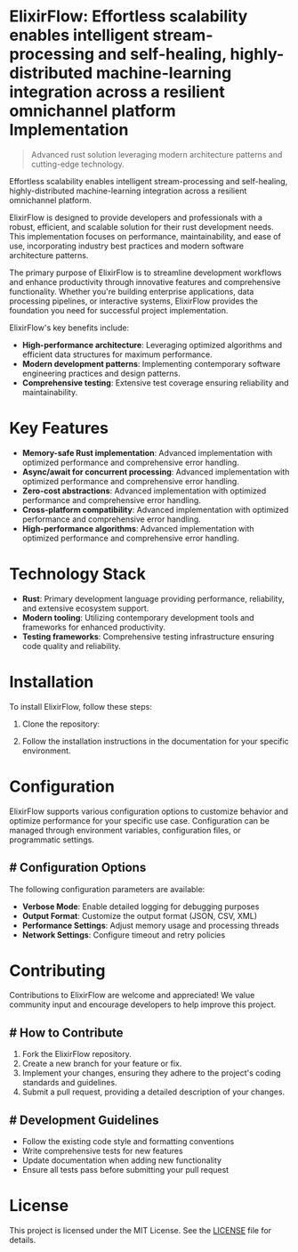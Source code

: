 <!-- fallback_ElixirFlow_20251015190005_46068 -->

# ElixirFlow: Effortless scalability enables intelligent stream-processing and self-healing, highly-distributed machine-learning integration across a resilient omnichannel platform Implementation
> Advanced rust solution leveraging modern architecture patterns and cutting-edge technology.

Effortless scalability enables intelligent stream-processing and self-healing, highly-distributed machine-learning integration across a resilient omnichannel platform.

ElixirFlow is designed to provide developers and professionals with a robust, efficient, and scalable solution for their rust development needs. This implementation focuses on performance, maintainability, and ease of use, incorporating industry best practices and modern software architecture patterns.

The primary purpose of ElixirFlow is to streamline development workflows and enhance productivity through innovative features and comprehensive functionality. Whether you're building enterprise applications, data processing pipelines, or interactive systems, ElixirFlow provides the foundation you need for successful project implementation.

ElixirFlow's key benefits include:

* **High-performance architecture**: Leveraging optimized algorithms and efficient data structures for maximum performance.
* **Modern development patterns**: Implementing contemporary software engineering practices and design patterns.
* **Comprehensive testing**: Extensive test coverage ensuring reliability and maintainability.

# Key Features

* **Memory-safe Rust implementation**: Advanced implementation with optimized performance and comprehensive error handling.
* **Async/await for concurrent processing**: Advanced implementation with optimized performance and comprehensive error handling.
* **Zero-cost abstractions**: Advanced implementation with optimized performance and comprehensive error handling.
* **Cross-platform compatibility**: Advanced implementation with optimized performance and comprehensive error handling.
* **High-performance algorithms**: Advanced implementation with optimized performance and comprehensive error handling.

# Technology Stack

* **Rust**: Primary development language providing performance, reliability, and extensive ecosystem support.
* **Modern tooling**: Utilizing contemporary development tools and frameworks for enhanced productivity.
* **Testing frameworks**: Comprehensive testing infrastructure ensuring code quality and reliability.

# Installation

To install ElixirFlow, follow these steps:

1. Clone the repository:


2. Follow the installation instructions in the documentation for your specific environment.

# Configuration

ElixirFlow supports various configuration options to customize behavior and optimize performance for your specific use case. Configuration can be managed through environment variables, configuration files, or programmatic settings.

## # Configuration Options

The following configuration parameters are available:

* **Verbose Mode**: Enable detailed logging for debugging purposes
* **Output Format**: Customize the output format (JSON, CSV, XML)
* **Performance Settings**: Adjust memory usage and processing threads
* **Network Settings**: Configure timeout and retry policies

# Contributing

Contributions to ElixirFlow are welcome and appreciated! We value community input and encourage developers to help improve this project.

## # How to Contribute

1. Fork the ElixirFlow repository.
2. Create a new branch for your feature or fix.
3. Implement your changes, ensuring they adhere to the project's coding standards and guidelines.
4. Submit a pull request, providing a detailed description of your changes.

## # Development Guidelines

* Follow the existing code style and formatting conventions
* Write comprehensive tests for new features
* Update documentation when adding new functionality
* Ensure all tests pass before submitting your pull request

# License

This project is licensed under the MIT License. See the [LICENSE](https://github.com/lisaantal/ElixirFlow/blob/main/LICENSE) file for details.
